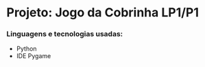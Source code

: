 # Projeto: Jogo da Cobrinha LP1/P1

<h3>Linguagens e tecnologias usadas:</h3>
<ul>
  <li>Python</li>
  <li>IDE Pygame</li>
</ul>
  